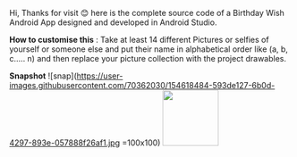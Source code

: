 Hi, 
Thanks for visit 😊
here is the complete source code of a Birthday Wish Android App designed and developed in Android Studio.

<b>How to customise this</b> :
Take at least 14 different Pictures or selfies of yourself or someone else and put their name in alphabetical order like (a, b, c..... n) and then replace your picture collection with the project drawables.

<b>Snapshot</b>
![snap](https://user-images.githubusercontent.com/70362030/154618484-593de127-6b0d-4297-893e-057888f26af1.jpg =100x100)
<img src="[https://your-image-url.type](https://user-images.githubusercontent.com/70362030/154618484-593de127-6b0d-4297-893e-057888f26af1.jpg)" width="100" height="100">
